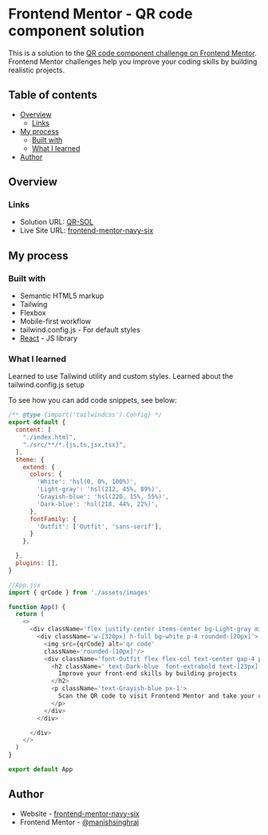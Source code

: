 # Frontend Mentor - QR code component solution

This is a solution to the [QR code component challenge on Frontend Mentor](https://www.frontendmentor.io/challenges/qr-code-component-iux_sIO_H). Frontend Mentor challenges help you improve your coding skills by building realistic projects. 

## Table of contents

- [Overview](#overview)
  - [Links](#links)
- [My process](#my-process)
  - [Built with](#built-with)
  - [What I learned](#what-i-learned)
- [Author](#author)

## Overview

### Links

- Solution URL: [QR-SOL](https://www.frontendmentor.io/solutions/responsive-layout-using-css-flex-2SZQFUlOIi)
- Live Site URL: [frontend-mentor-navy-six](https://frontend-mentor-navy-six.vercel.app/)

## My process

### Built with

- Semantic HTML5 markup
- Tailwing
- Flexbox
- Mobile-first workflow
- tailwind.config.js - For default styles
- [React](https://reactjs.org/) - JS library

### What I learned

Learned to use Tailwind utility and custom styles.
Learned about the tailwind.config.js setup

To see how you can add code snippets, see below:

```js
/** @type {import('tailwindcss').Config} */
export default {
  content: [
    "./index.html",
    "./src/**/*.{js,ts,jsx,tsx}",
  ],
  theme: {
    extend: {
      colors: {
        'White': 'hsl(0, 0%, 100%)',
        'Light-gray': 'hsl(212, 45%, 89%)',
        'Grayish-blue': 'hsl(220, 15%, 55%)',
        'Dark-blue': 'hsl(218, 44%, 22%)',
      },
      fontFamily: {
        'Outfit': ['Outfit', 'sans-serif'],
      }
    },

  },
  plugins: [],
}
```

```js
//App.jsx
import { qrCode } from './assets/images'

function App() {
  return (
    <>
      <div className='flex justify-center items-center bg-Light-gray min-h-screen text-[15px]' >
        <div className='w-[320px] h-full bg-white p-4 rounded-[20px]'>
          <img src={qrCode} alt='qr code'
          className='rounded-[10px]'/>
          <div className='font-Outfit flex flex-col text-center gap-4 px-2 py-4'>
            <h2 className=' text-Dark-blue  font-extrabold text-[23px] px-1 leading-8'>
              Improve your front-end skills by building projects
            </h2>
            <p className='text-Grayish-blue px-1'>
              Scan the QR code to visit Frontend Mentor and take your coding skills to the next level
            </p>
          </div>
        </div>

      </div>
    </>
  )
}

export default App
```

## Author

- Website - [frontend-mentor-navy-six](https://frontend-mentor-navy-six.vercel.app/)
- Frontend Mentor - [@manishsinghraj](https://www.frontendmentor.io/profile/manishsinghraj)


